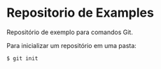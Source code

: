 # Repositorio de Examples

Repositório de exemplo para comandos Git.

Para inicializar um repositório em uma pasta:

```
$ git init
```
